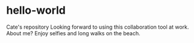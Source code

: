 # hello-world
Cate's repository
Looking forward to using this collaboration tool at work. About me? Enjoy selfies and long walks on the beach. 
